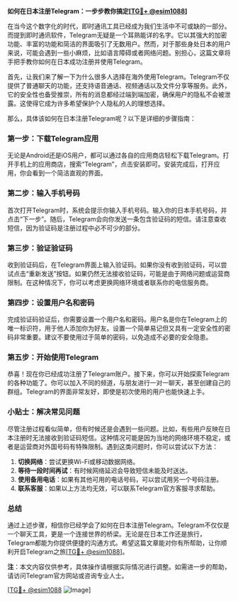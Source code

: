 **如何在日本注册Telegram：一步步教你搞定[[TG💪+ @esim1088](https://t.me/s/esim1088)]**

在当今这个数字化的时代，即时通讯工具已经成为我们生活中不可或缺的一部分。而提到即时通讯软件，Telegram无疑是一个耳熟能详的名字。它以其强大的加密功能、丰富的功能和简洁的界面吸引了无数用户。然而，对于那些身处日本的用户来说，可能会遇到一些小麻烦，比如语言障碍或者网络问题。别担心，这篇文章将手把手教你如何在日本成功注册并使用Telegram。

首先，让我们来了解一下为什么很多人选择在海外使用Telegram。Telegram不仅提供了普通聊天的功能，还支持语音通话、视频通话以及文件分享等服务。此外，它的安全性也备受推崇，所有的消息都经过端到端加密，确保用户的隐私不会被泄露。这使得它成为许多希望保护个人隐私的人的理想选择。

那么，具体该如何在日本注册Telegram呢？以下是详细的步骤指南：

### 第一步：下载Telegram应用

无论是Android还是iOS用户，都可以通过各自的应用商店轻松下载Telegram。打开手机上的应用商店，搜索“Telegram”，点击安装即可。安装完成后，打开应用，你会看到一个简洁直观的界面。

### 第二步：输入手机号码

首次打开Telegram时，系统会提示你输入手机号码。输入你的日本手机号码，并点击“下一步”。随后，Telegram会向你发送一条包含验证码的短信。请注意查收短信，因为验证码是注册过程中必不可少的部分。

### 第三步：验证验证码

收到验证码后，在Telegram界面上输入验证码。如果你没有收到验证码，可以尝试点击“重新发送”按钮。如果仍然无法接收验证码，可能是由于网络问题或运营商限制。在这种情况下，你可以考虑更换网络环境或者联系你的电信服务商。

### 第四步：设置用户名和密码

完成验证码验证后，你需要设置一个用户名和密码。用户名是你在Telegram上的唯一标识符，用于他人添加你为好友。设置一个简单易记但又具有一定安全性的密码非常重要。建议不要使用过于简单的密码，以免造成不必要的安全隐患。

### 第五步：开始使用Telegram

恭喜！现在你已经成功注册了Telegram账户。接下来，你可以开始探索Telegram的各种功能了。你可以加入不同的频道，与朋友进行一对一聊天，甚至创建自己的群组。Telegram的界面非常友好，即使是初次使用的用户也能快速上手。

### 小贴士：解决常见问题

尽管注册过程看似简单，但有时候还是会遇到一些问题。比如，有些用户反映在日本注册时无法接收到验证码短信。这种情况可能是因为当地的网络环境不稳定，或者是运营商对外国号码有特殊限制。遇到这类问题时，你可以尝试以下方法：

1. **切换网络**：尝试更换Wi-Fi或移动数据网络。
2. **等待一段时间再试**：有时候网络延迟会导致短信未能及时送达。
3. **使用备用电话**：如果有其他可用的电话号码，可以尝试用另一个号码注册。
4. **联系客服**：如果以上方法均无效，可以联系Telegram官方客服寻求帮助。

### 总结

通过上述步骤，相信你已经学会了如何在日本注册Telegram。Telegram不仅仅是一个聊天工具，更是一个连接世界的桥梁。无论是在日本工作还是旅行，Telegram都能为你提供便捷的沟通方式。希望这篇文章能对你有所帮助，让你顺利开启Telegram之旅[[TG💪+ @esim1088](https://t.me/s/esim1088)]。

**注**：本文内容仅供参考，具体操作请根据实际情况进行调整。如需进一步的帮助，请访问Telegram官方网站或咨询专业人士。

[[TG💪+ @esim1088](https://t.me/s/esim1088) ![Image](https://i.postimg.cc/4NQfJmqS/Snipaste-2025-05-13-00-14-12.png)]